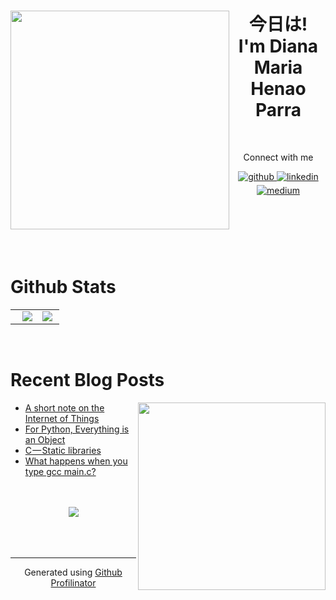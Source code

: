 <h1 align="center"><img align="left" src="https://media.giphy.com/media/TyjVA0RKyHznHqiTD1/giphy.gif" width="350"/>今日は! <br/> I'm Diana Maria Henao Parra</h1>
<br/> 
<div align="center" style="vertical-align:middle">
  <p>Connect with me</p>
    <a href="https://github.com/dmhenaopa" target="_blank">
    <img src=https://img.shields.io/badge/github-%2324292e.svg?&style=for-the-badge&logo=github&logoColor=white alt=github style="margin-bottom: 5px;" />
    </a>
    <a href="https://linkedin.com/in/dimhenaopa" target="_blank">
    <img src=https://img.shields.io/badge/linkedin-%231E77B5.svg?&style=for-the-badge&logo=linkedin&logoColor=white alt=linkedin style="margin-bottom: 5px;" />
    </a>
    <a href="https://medium.com/@dmhenaopa" target="_blank">
    <img src=https://img.shields.io/badge/medium-%23292929.svg?&style=for-the-badge&logo=medium&logoColor=white alt=medium style="margin-bottom: 5px;" />
    </a>  
</div>

<br/> 
<br/> 
<br/> 
<br/>
<br/>  


# Github Stats 
<table  align="center"><tr><td valign="top" width="55%">
  <img src="https://github-readme-stats.vercel.app/api?username=dmhenaopa&show_icons=true&count_private=true&hide_border=true&theme=github_dark" align="right" />  
</td>
<td valign="top" width="45%" align="center">
  <div align="center"><img src="https://github-readme-stats.vercel.app/api/top-langs/?username=dmhenaopa&hide_border=true&layout=compact&theme=github_dark" align="left" /></div>  
</td></tr></table>
<br/>  


# Recent Blog Posts
<img src="https://media.giphy.com/media/QKUx6kHItu3ilaVMdn/giphy.gif" width="300" align="right"/>

<!-- BLOG-POST-LIST:START -->
- [A short note on the Internet of Things](https://dmhenaopa.medium.com/a-short-note-on-the-internet-of-things-b75837e35acc?source=rss-4c705e9feba0------2)
- [For Python, Everything is an Object](https://python.plainenglish.io/for-python-everything-is-an-object-1b2c45cbbea?source=rss-4c705e9feba0------2)
- [C — Static libraries](https://dmhenaopa.medium.com/c-static-libraries-1c3d3d66092d?source=rss-4c705e9feba0------2)
- [What happens when you type gcc main.c?](https://dmhenaopa.medium.com/what-happens-when-you-type-gcc-main-c-9479ebc92195?source=rss-4c705e9feba0------2)
<!-- BLOG-POST-LIST:END -->  

<br/>  

  

<br/>  

<div align="center">
<img src="https://komarev.com/ghpvc/?username=dmhenaopa&&style=flat-square" align="center" />
</div>  
  

<br/>  
<br/> 

<br/>

----
<div align="center">Generated using <a href="https://profilinator.rishav.dev/" target="_blank">Github Profilinator</a></div>
